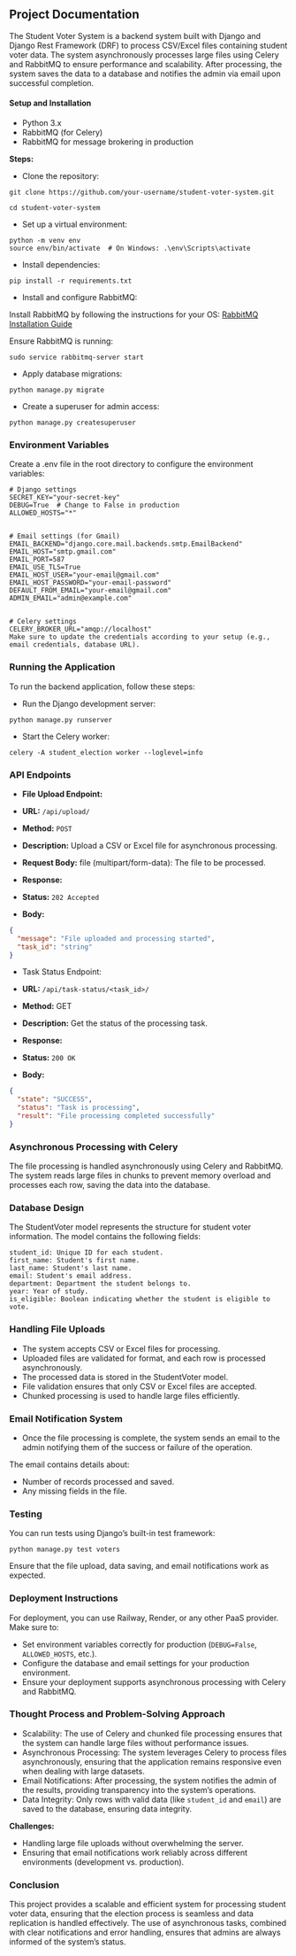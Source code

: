 ## Project Documentation

The Student Voter System is a backend system built with Django and Django Rest Framework (DRF) to process CSV/Excel files containing student voter data. The system asynchronously processes large files using Celery and RabbitMQ to ensure performance and scalability. After processing, the system saves the data to a database and notifies the admin via email upon successful completion.

#### Setup and Installation

- Python 3.x
- RabbitMQ (for Celery)
- RabbitMQ for message brokering in production

**Steps:**
- Clone the repository:
```
git clone https://github.com/your-username/student-voter-system.git
```
```
cd student-voter-system
```

- Set up a virtual environment:
```
python -m venv env
source env/bin/activate  # On Windows: .\env\Scripts\activate
```

- Install dependencies:
```
pip install -r requirements.txt
```

- Install and configure RabbitMQ:

Install RabbitMQ by following the instructions for your OS: [RabbitMQ Installation Guide](https://www.rabbitmq.com/docs/download)

Ensure RabbitMQ is running:
```
sudo service rabbitmq-server start
```

- Apply database migrations:
```
python manage.py migrate
```

- Create a superuser for admin access:
```
python manage.py createsuperuser
```
### Environment Variables
Create a .env file in the root directory to configure the environment variables:
```
# Django settings
SECRET_KEY="your-secret-key"
DEBUG=True  # Change to False in production
ALLOWED_HOSTS="*"


# Email settings (for Gmail)
EMAIL_BACKEND="django.core.mail.backends.smtp.EmailBackend"
EMAIL_HOST="smtp.gmail.com"
EMAIL_PORT=587
EMAIL_USE_TLS=True
EMAIL_HOST_USER="your-email@gmail.com"
EMAIL_HOST_PASSWORD="your-email-password"
DEFAULT_FROM_EMAIL="your-email@gmail.com"
ADMIN_EMAIL="admin@example.com"


# Celery settings
CELERY_BROKER_URL="amqp://localhost"
Make sure to update the credentials according to your setup (e.g., email credentials, database URL).
```

### Running the Application
To run the backend application, follow these steps:

- Run the Django development server:
```
python manage.py runserver
```

- Start the Celery worker:
```
celery -A student_election worker --loglevel=info
```

### API Endpoints

- **File Upload Endpoint:**
- **URL:** `/api/upload/`
- **Method:** `POST`
- **Description:** Upload a CSV or Excel file for asynchronous processing.
- **Request Body:**
file (multipart/form-data): The file to be processed.
- **Response:**

- **Status:** `202 Accepted`
- **Body:**
```json
{
  "message": "File uploaded and processing started",
  "task_id": "string"
}
```
- Task Status Endpoint:

- **URL:** `/api/task-status/<task_id>/`
- **Method:** GET
- **Description:** Get the status of the processing task.
- **Response:**
- **Status:** `200 OK`

- **Body:**

```json
{
  "state": "SUCCESS",
  "status": "Task is processing",
  "result": "File processing completed successfully"
}
```

### Asynchronous Processing with Celery

The file processing is handled asynchronously using Celery and RabbitMQ. The system reads large files in chunks to prevent memory overload and processes each row, saving the data into the database.


### Database Design

The StudentVoter model represents the structure for student voter information. The model contains the following fields:
```
student_id: Unique ID for each student.
first_name: Student's first name.
last_name: Student's last name.
email: Student's email address.
department: Department the student belongs to.
year: Year of study.
is_eligible: Boolean indicating whether the student is eligible to vote.
```

### Handling File Uploads

- The system accepts CSV or Excel files for processing. 
- Uploaded files are validated for format, and each row is processed asynchronously. 
- The processed data is stored in the StudentVoter model.
- File validation ensures that only CSV or Excel files are accepted.
- Chunked processing is used to handle large files efficiently.

### Email Notification System

- Once the file processing is complete, the system sends an email to the admin notifying them of the success or failure of the operation.

The email contains details about:
- Number of records processed and saved.
- Any missing fields in the file.


### Testing

You can run tests using Django’s built-in test framework:
```
python manage.py test voters
```

Ensure that the file upload, data saving, and email notifications work as expected.

### Deployment Instructions

For deployment, you can use Railway, Render, or any other PaaS provider. Make sure to:

- Set environment variables correctly for production (`DEBUG=False`, `ALLOWED_HOSTS`, etc.).
- Configure the database and email settings for your production environment.
- Ensure your deployment supports asynchronous processing with Celery and RabbitMQ.

### Thought Process and Problem-Solving Approach

- Scalability: The use of Celery and chunked file processing ensures that the system can handle large files without performance issues.
- Asynchronous Processing: The system leverages Celery to process files asynchronously, ensuring that the application remains responsive even when dealing with large datasets.
- Email Notifications: After processing, the system notifies the admin of the results, providing transparency into the system’s operations.
- Data Integrity: Only rows with valid data (like `student_id` and `email`) are saved to the database, ensuring data integrity.

**Challenges:**
- Handling large file uploads without overwhelming the server.
- Ensuring that email notifications work reliably across different environments (development vs. production).

### Conclusion
This project provides a scalable and efficient system for processing student voter data, ensuring that the election process is seamless and data replication is handled effectively. The use of asynchronous tasks, combined with clear notifications and error handling, ensures that admins are always informed of the system’s status.